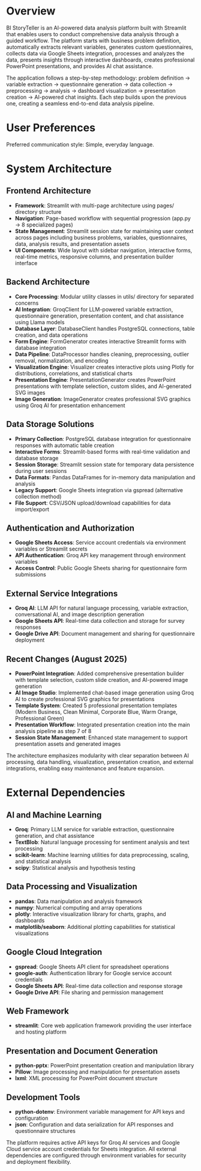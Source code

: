 # Overview

BI StoryTeller is an AI-powered data analysis platform built with Streamlit that enables users to conduct comprehensive data analysis through a guided workflow. The platform starts with business problem definition, automatically extracts relevant variables, generates custom questionnaires, collects data via Google Sheets integration, processes and analyzes the data, presents insights through interactive dashboards, creates professional PowerPoint presentations, and provides AI chat assistance.

The application follows a step-by-step methodology: problem definition → variable extraction → questionnaire generation → data collection → preprocessing → analysis → dashboard visualization → presentation creation → AI-powered chat insights. Each step builds upon the previous one, creating a seamless end-to-end data analysis pipeline.

# User Preferences

Preferred communication style: Simple, everyday language.

# System Architecture

## Frontend Architecture
- **Framework**: Streamlit with multi-page architecture using pages/ directory structure
- **Navigation**: Page-based workflow with sequential progression (app.py → 8 specialized pages)
- **State Management**: Streamlit session state for maintaining user context across pages including business problems, variables, questionnaires, data, analysis results, and presentation assets
- **UI Components**: Wide layout with sidebar navigation, interactive forms, real-time metrics, responsive columns, and presentation builder interface

## Backend Architecture
- **Core Processing**: Modular utility classes in utils/ directory for separated concerns
- **AI Integration**: GroqClient for LLM-powered variable extraction, questionnaire generation, presentation content, and chat assistance using Llama models
- **Database Layer**: DatabaseClient handles PostgreSQL connections, table creation, and data operations
- **Form Engine**: FormGenerator creates interactive Streamlit forms with database integration
- **Data Pipeline**: DataProcessor handles cleaning, preprocessing, outlier removal, normalization, and encoding
- **Visualization Engine**: Visualizer creates interactive plots using Plotly for distributions, correlations, and statistical charts
- **Presentation Engine**: PresentationGenerator creates PowerPoint presentations with template selection, custom slides, and AI-generated SVG images
- **Image Generation**: ImageGenerator creates professional SVG graphics using Groq AI for presentation enhancement

## Data Storage Solutions
- **Primary Collection**: PostgreSQL database integration for questionnaire responses with automatic table creation
- **Interactive Forms**: Streamlit-based forms with real-time validation and database storage
- **Session Storage**: Streamlit session state for temporary data persistence during user sessions
- **Data Formats**: Pandas DataFrames for in-memory data manipulation and analysis
- **Legacy Support**: Google Sheets integration via gspread (alternative collection method)
- **File Support**: CSV/JSON upload/download capabilities for data import/export

## Authentication and Authorization
- **Google Sheets Access**: Service account credentials via environment variables or Streamlit secrets
- **API Authentication**: Groq API key management through environment variables
- **Access Control**: Public Google Sheets sharing for questionnaire form submissions

## External Service Integrations
- **Groq AI**: LLM API for natural language processing, variable extraction, conversational AI, and image description generation
- **Google Sheets API**: Real-time data collection and storage for survey responses
- **Google Drive API**: Document management and sharing for questionnaire deployment

## Recent Changes (August 2025)
- **PowerPoint Integration**: Added comprehensive presentation builder with template selection, custom slide creation, and AI-powered image generation
- **AI Image Studio**: Implemented chat-based image generation using Groq AI to create professional SVG graphics for presentations
- **Template System**: Created 5 professional presentation templates (Modern Business, Clean Minimal, Corporate Blue, Warm Orange, Professional Green)
- **Presentation Workflow**: Integrated presentation creation into the main analysis pipeline as step 7 of 8
- **Session State Management**: Enhanced state management to support presentation assets and generated images

The architecture emphasizes modularity with clear separation between AI processing, data handling, visualization, presentation creation, and external integrations, enabling easy maintenance and feature expansion.

# External Dependencies

## AI and Machine Learning
- **Groq**: Primary LLM service for variable extraction, questionnaire generation, and chat assistance
- **TextBlob**: Natural language processing for sentiment analysis and text processing
- **scikit-learn**: Machine learning utilities for data preprocessing, scaling, and statistical analysis
- **scipy**: Statistical analysis and hypothesis testing

## Data Processing and Visualization
- **pandas**: Data manipulation and analysis framework
- **numpy**: Numerical computing and array operations
- **plotly**: Interactive visualization library for charts, graphs, and dashboards
- **matplotlib/seaborn**: Additional plotting capabilities for statistical visualizations

## Google Cloud Integration
- **gspread**: Google Sheets API client for spreadsheet operations
- **google-auth**: Authentication library for Google service account credentials
- **Google Sheets API**: Real-time data collection and response storage
- **Google Drive API**: File sharing and permission management

## Web Framework
- **streamlit**: Core web application framework providing the user interface and hosting platform

## Presentation and Document Generation
- **python-pptx**: PowerPoint presentation creation and manipulation library
- **Pillow**: Image processing and manipulation for presentation assets
- **lxml**: XML processing for PowerPoint document structure

## Development Tools
- **python-dotenv**: Environment variable management for API keys and configuration
- **json**: Configuration and data serialization for API responses and questionnaire structures

The platform requires active API keys for Groq AI services and Google Cloud service account credentials for Sheets integration. All external dependencies are configured through environment variables for security and deployment flexibility.
